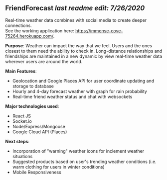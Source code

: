 ## FriendForecast *last readme edit: 7/26/2020*

Real-time weather data combines with social media to create deeper connections.  
See the working application here: https://immense-cove-75264.herokuapp.com/.

**Purpose**:  Weather can impact the way that we feel.  Users and the ones closest to them need the ability to check in.  Long-distance relationships and friendships are maintained
in a new dynamic by view real-time weather data wherever users are around the world.  

**Main Features**: 
- Geolocation and Google Places API for user coordinate updating and storage to database
- Hourly and 4-day forecast weather with graph for rain probability
- Real-time friend weather status and chat with websockets

**Major technologies used**:  
- React JS
- Socket.io
- Node/Express/Mongoose
- Google Cloud API (Places)

**Next steps**:
- Incorporation of "warning" weather icons for inclement weather situations
- Suggested products based on user's trending weather conditions (i.e. warm clothing for users in winter conditions)
- Mobile Responsiveness
